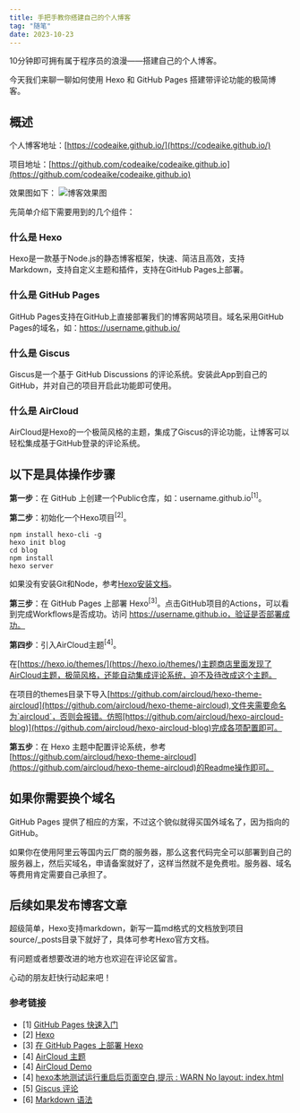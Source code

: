 ```yaml
---
title: 手把手教你搭建自己的个人博客
tag: "随笔"
date: 2023-10-23
---
```


10分钟即可拥有属于程序员的浪漫——搭建自己的个人博客。

今天我们来聊一聊如何使用 Hexo 和 GitHub Pages 搭建带评论功能的极简博客。

## 概述
个人博客地址：[https://codeaike.github.io/](https://codeaike.github.io/)

项目地址：[https://github.com/codeaike/codeaike.github.io](https://github.com/codeaike/codeaike.github.io)

效果图如下：
![博客效果图](/img/blog-show.png)

先简单介绍下需要用到的几个组件：
### 什么是 Hexo
Hexo是一款基于Node.js的静态博客框架，快速、简洁且高效，支持Markdown，支持自定义主题和插件，支持在GitHub Pages上部署。

### 什么是 GitHub Pages
GitHub Pages支持在GitHub上直接部署我们的博客网站项目。域名采用GitHub Pages的域名，如：https://username.github.io/

### 什么是 Giscus
Giscus是一个基于 GitHub Discussions 的评论系统。安装此App到自己的GitHub，并对自己的项目开启此功能即可使用。

### 什么是 AirCloud
AirCloud是Hexo的一个极简风格的主题，集成了Giscus的评论功能，让博客可以轻松集成基于GitHub登录的评论系统。

## 以下是具体操作步骤
**第一步**：在 GitHub 上创建一个Public仓库，如：username.github.io<sup>[1]</sup>。

**第二步**：初始化一个Hexo项目<sup>[2]</sup>。
```
npm install hexo-cli -g
hexo init blog
cd blog
npm install
hexo server
```
如果没有安装Git和Node，参考[Hexo安装文档](https://hexo.io/zh-cn/docs/)。

**第三步**：在 GitHub Pages 上部署 Hexo<sup>[3]</sup>。点击GitHub项目的Actions，可以看到完成Workflows是否成功。访问 https://username.github.io，验证是否部署成功。

**第四步**：引入AirCloud主题<sup>[4]</sup>。

在[https://hexo.io/themes/](https://hexo.io/themes/)主题商店里面发现了AirCloud主题，极简风格，还能自动集成评论系统，迫不及待改成这个主题。

在项目的themes目录下导入[https://github.com/aircloud/hexo-theme-aircloud](https://github.com/aircloud/hexo-theme-aircloud),文件夹需要命名为`aircloud`，否则会报错。仿照[https://github.com/aircloud/hexo-aircloud-blog)](https://github.com/aircloud/hexo-aircloud-blog)完成各项配置即可。

**第五步**：在 Hexo 主题中配置评论系统，参考[https://github.com/aircloud/hexo-theme-aircloud](https://github.com/aircloud/hexo-theme-aircloud)的Readme操作即可。

## 如果你需要换个域名
GitHub Pages 提供了相应的方案，不过这个貌似就得买国外域名了，因为指向的GitHub。

如果你在使用阿里云等国内云厂商的服务器，那么这套代码完全可以部署到自己的服务器上，然后买域名，申请备案就好了，这样当然就不是免费啦。服务器、域名等费用肯定需要自己承担了。

## 后续如果发布博客文章
超级简单，Hexo支持markdown，新写一篇md格式的文档放到项目source/_posts目录下就好了，具体可参考Hexo官方文档。

有问题或者想要改进的地方也欢迎在评论区留言。

心动的朋友赶快行动起来吧！

### 参考链接
- [1] [GitHub Pages 快速入门](https://docs.github.com/zh/pages/quickstart)
- [2] [Hexo](https://hexo.io/zh-cn/)
- [3] [在 GitHub Pages 上部署 Hexo](https://hexo.io/zh-cn/docs/github-pages)
- [4] [AirCloud 主题](https://github.com/aircloud/hexo-theme-aircloud)
- [4] [AirCloud Demo](https://github.com/aircloud/hexo-aircloud-blog)
- [4] [hexo本地测试运行重启后页面空白,提示 : WARN No layout: index.html](https://www.zhihu.com/question/38781463)
- [5] [Giscus 评论](https://giscus.app/zh-CN)
- [6] [Markdown 语法](https://markdown.com.cn/basic-syntax/)
